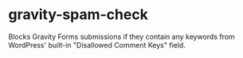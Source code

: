 # gravity-spam-check
Blocks Gravity Forms submissions if they contain any keywords from WordPress' built-in "Disallowed Comment Keys" field.
